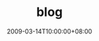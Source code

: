 ---
title: "blog"
date: 2009-03-14T10:00:00+08:00
draft: false

# meta description
description: "股骨喵"

# type
type : "blog"
---